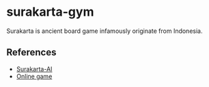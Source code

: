 # surakarta-gym
Surakarta is ancient board game infamously originate from Indonesia.


## References
* [Surakarta-AI](https://github.com/BetaSolo/Surakarta-AI-Core)
* [Online game](https://www.onlinesologames.com/surakarta)